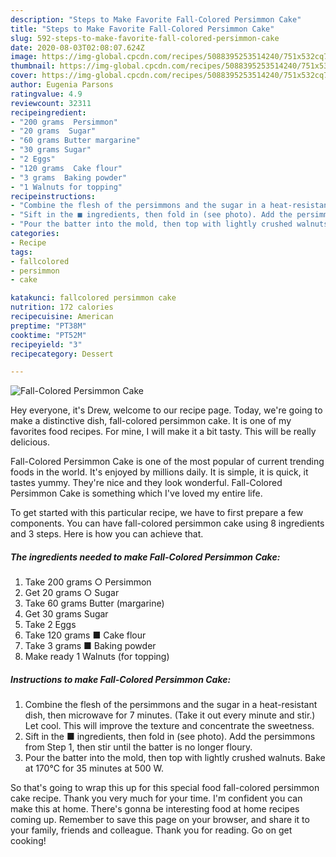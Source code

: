 ```yaml
---
description: "Steps to Make Favorite Fall-Colored Persimmon Cake"
title: "Steps to Make Favorite Fall-Colored Persimmon Cake"
slug: 592-steps-to-make-favorite-fall-colored-persimmon-cake
date: 2020-08-03T02:08:07.624Z
image: https://img-global.cpcdn.com/recipes/5088395253514240/751x532cq70/fall-colored-persimmon-cake-recipe-main-photo.jpg
thumbnail: https://img-global.cpcdn.com/recipes/5088395253514240/751x532cq70/fall-colored-persimmon-cake-recipe-main-photo.jpg
cover: https://img-global.cpcdn.com/recipes/5088395253514240/751x532cq70/fall-colored-persimmon-cake-recipe-main-photo.jpg
author: Eugenia Parsons
ratingvalue: 4.9
reviewcount: 32311
recipeingredient:
- "200 grams  Persimmon"
- "20 grams  Sugar"
- "60 grams Butter margarine"
- "30 grams Sugar"
- "2 Eggs"
- "120 grams  Cake flour"
- "3 grams  Baking powder"
- "1 Walnuts for topping"
recipeinstructions:
- "Combine the flesh of the persimmons and the sugar in a heat-resistant dish, then microwave for 7 minutes. (Take it out every minute and stir.) Let cool. This will improve the texture and concentrate the sweetness."
- "Sift in the ■ ingredients, then fold in (see photo). Add the persimmons from Step 1, then stir until the batter is no longer floury."
- "Pour the batter into the mold, then top with lightly crushed walnuts. Bake at 170°C for 35 minutes at 500 W."
categories:
- Recipe
tags:
- fallcolored
- persimmon
- cake

katakunci: fallcolored persimmon cake 
nutrition: 172 calories
recipecuisine: American
preptime: "PT38M"
cooktime: "PT52M"
recipeyield: "3"
recipecategory: Dessert

---
```



![Fall-Colored Persimmon Cake](https://img-global.cpcdn.com/recipes/5088395253514240/751x532cq70/fall-colored-persimmon-cake-recipe-main-photo.jpg)

Hey everyone, it's Drew, welcome to our recipe page. Today, we're going to make a distinctive dish, fall-colored persimmon cake. It is one of my favorites food recipes. For mine, I will make it a bit tasty. This will be really delicious.



Fall-Colored Persimmon Cake is one of the most popular of current trending foods in the world. It's enjoyed by millions daily. It is simple, it is quick, it tastes yummy. They're nice and they look wonderful. Fall-Colored Persimmon Cake is something which I've loved my entire life.


To get started with this particular recipe, we have to first prepare a few components. You can have fall-colored persimmon cake using 8 ingredients and 3 steps. Here is how you can achieve that.

<!--inarticleads1-->

##### The ingredients needed to make Fall-Colored Persimmon Cake:

1. Take 200 grams ○ Persimmon
1. Get 20 grams ○ Sugar
1. Take 60 grams Butter (margarine)
1. Get 30 grams Sugar
1. Take 2 Eggs
1. Take 120 grams ■ Cake flour
1. Take 3 grams ■ Baking powder
1. Make ready 1 Walnuts (for topping)




<!--inarticleads2-->

##### Instructions to make Fall-Colored Persimmon Cake:

1. Combine the flesh of the persimmons and the sugar in a heat-resistant dish, then microwave for 7 minutes. (Take it out every minute and stir.) Let cool. This will improve the texture and concentrate the sweetness.
1. Sift in the ■ ingredients, then fold in (see photo). Add the persimmons from Step 1, then stir until the batter is no longer floury.
1. Pour the batter into the mold, then top with lightly crushed walnuts. Bake at 170°C for 35 minutes at 500 W.




So that's going to wrap this up for this special food fall-colored persimmon cake recipe. Thank you very much for your time. I'm confident you can make this at home. There's gonna be interesting food at home recipes coming up. Remember to save this page on your browser, and share it to your family, friends and colleague. Thank you for reading. Go on get cooking!
